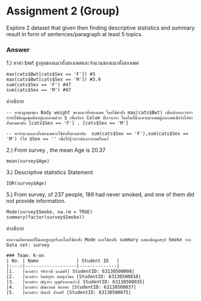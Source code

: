 # Assignment 2 (Group)
Explore 2 dataset that given then finding descriptive statistics and summary result in form of sentences/paragraph at least 5 topics.

### Answer

1.) หาค่า bwt สูงสุดของแมวทั้งสองเพศและจำนวนของแมวทั้งสองเพศ
```{R}
max(cats$Bwt[cats$Sex == 'F']) #3 
max(cats$Bwt[cats$Sex == 'M']) #3.9
sum(cats$Sex == 'F') #47
sum(cats$Sex == 'M') #97
```
คำอธิบาย
```{R}
-- หาค่าสูงสุดของ Body weight ของแมวทั้งสองเพศ โดยใช้คำสั่ง max(cats$Bwt) เพื่อเข้าบอกว่าเรากำลังใช้ข้อมูลชุดนั้นอยู่และตามด้วย $ เพื่อเรียก Colum ที่เราจะหา โดยในที่นี้จะหาแมวเพศผู้และเพศเมียจึงใส่คำสั่งตามดำดับ [cats$Sex == 'F'] , [cats$Sex == 'M']  

-- หาจำนวนแมวทั้งสองเพศจะใช้คำสั่งตามลำดับ  sum(cats$Sex == 'F'),sum(cats$Sex == 'M') (ใส่ $Sex == '' เพื่อให้รู้ว่าเราต้องการเพศไหน)
```


2.) From survey , the mean Age is 20.37
```{R}
mean(survey$Age) 
```

3.) Descriptive statistics Statement
```{R}
IQR(survey$Age)
```
5.) From survey, of 237 people, 189 had never smoked, and one of them did not provide information.
```{R}
Mode(survey$Smoke, na.rm = TRUE)
summary(factor(survey$Smoke))
```
คำอธิบาย
```{R}
หาความถี่ของคนที่ไม่เคยสูบบุหรี่เลยโดยใช้คำสั่ง Mode และใช้คำสั่ง summary แสดงข้อมูลสรุป Smoke จาก Data set: survey

### Team: K-on
| No. | Name              | Student ID   |
|:---:|-------------------|--------------|
|1.   |นางสาว จริยาวดี แถมศรี| StudentID: 63130500008|
|2.   |นางสาว จินต์จุฑา ธนศุภวิมล |StudentID: 63130500010|
|3.   |นางสาว ณัฐวรา บุญยังกองแก้ว| StudentID: 63130500035|
|4.   |นางสาว ณิชกานต์ สถาพร |StudentID: 63130500037|
|5.   |นางสาว ปณาลี ปาลศรี |StudentID: 63130500075|
